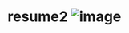 # resume2 ![image](https://github.com/user-attachments/assets/393b711f-9b5a-47be-b776-12ba52d2c001)
